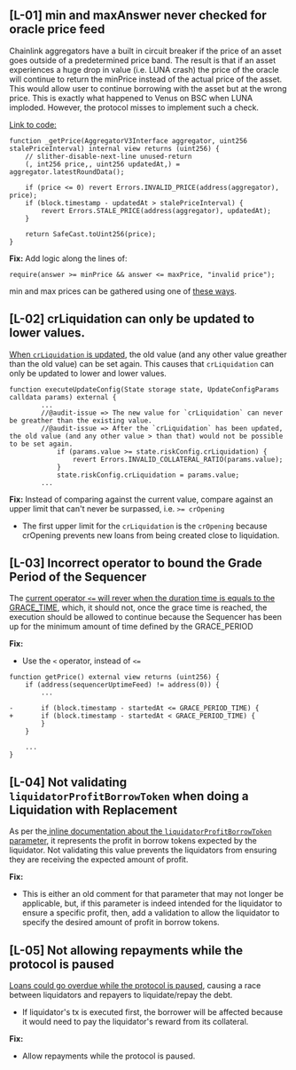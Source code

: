 ## [L-01] min and maxAnswer never checked for oracle price feed
Chainlink aggregators have a built in circuit breaker if the price of an asset goes outside of a predetermined price band. The result is that if an asset experiences a huge drop in value (i.e. LUNA crash) the price of the oracle will continue to return the minPrice instead of the actual price of the asset. This would allow user to continue borrowing with the asset but at the wrong price. This is exactly what happened to Venus on BSC when LUNA imploded. However, the protocol misses to implement such a check.

[Link to code:](https://github.com/code-423n4/2024-06-size/blob/main/src/oracle/PriceFeed.sol#L84-L93)
```
function _getPrice(AggregatorV3Interface aggregator, uint256 stalePriceInterval) internal view returns (uint256) {
    // slither-disable-next-line unused-return
    (, int256 price,, uint256 updatedAt,) = aggregator.latestRoundData();

    if (price <= 0) revert Errors.INVALID_PRICE(address(aggregator), price);
    if (block.timestamp - updatedAt > stalePriceInterval) {
        revert Errors.STALE_PRICE(address(aggregator), updatedAt);
    }

    return SafeCast.toUint256(price);
}
```

**Fix:**
Add logic along the lines of:
```
require(answer >= minPrice && answer <= maxPrice, "invalid price");
```
min and max prices can be gathered using one of [these ways](https://medium.com/cyfrin/chainlink-oracle-defi-attacks-93b6cb6541bf#99af:~:text=Developers%20%26%20Auditors%20can%20find%20Chainlink%E2%80%99s%20oracle%20feed).


## [L-02] crLiquidation can only be updated to lower values.
[When `crLiquidation` is updated](https://github.com/code-423n4/2024-06-size/blob/main/src/libraries/actions/UpdateConfig.sol#L89-L93), the old value (and any other value greather than the old value) can be set again. This causes that `crLiquidation` can only be updated to lower and lower values.

```
function executeUpdateConfig(State storage state, UpdateConfigParams calldata params) external {
        ...
        //@audit-issue => The new value for `crLiquidation` can never be greather than the existing value.
        //@audit-issue => After the `crLiquidation` has been updated, the old value (and any other value > than that) would not be possible to be set again.
            if (params.value >= state.riskConfig.crLiquidation) {
                revert Errors.INVALID_COLLATERAL_RATIO(params.value);
            }
            state.riskConfig.crLiquidation = params.value;
        ...
```

**Fix:**
Instead of comparing against the current value, compare against an upper limit that can't never be surpassed, i.e. `>= crOpening`
- The first upper limit for the `crLiquidation` is the `crOpening` because crOpening prevents new loans from being created close to liquidation.


## [L-03] Incorrect operator to bound the Grade Period of the Sequencer
The [current operator `<=` will rever when the duration time is equals to the GRACE_TIME](https://github.com/code-423n4/2024-06-size/blob/main/src/oracle/PriceFeed.sol#L73-L76), which, it should not, once the grace time is reached, the execution should be allowed to continue because the Sequencer has been up for the minimum amount of time defined by the GRACE_PERIOD

**Fix:**
- Use the `<` operator, instead of `<=`
```
function getPrice() external view returns (uint256) {
    if (address(sequencerUptimeFeed) != address(0)) {
        ...

-       if (block.timestamp - startedAt <= GRACE_PERIOD_TIME) {
+       if (block.timestamp - startedAt < GRACE_PERIOD_TIME) {
        }
    }

    ...
}
```

## [L-04] Not validating `liquidatorProfitBorrowToken` when doing a Liquidation with Replacement
As per the[ inline documentation about the `liquidatorProfitBorrowToken` parameter](https://github.com/code-423n4/2024-06-size/blob/main/src/libraries/actions/LiquidateWithReplacement.sol#L119), it represents the profit in borrow tokens expected by the liquidator. Not validating this value prevents the liquidators from ensuring they are receiving the expected amount of profit.

**Fix:**
- This is either an old comment for that parameter that may not longer be applicable, but, if this parameter is indeed intended for the liquidator to ensure a specific profit, then, add a validation to allow the liquidator to specify the desired amount of profit in borrow tokens.

## [L-05] Not allowing repayments while the protocol is paused
[Loans could go overdue while the protocol is paused](https://github.com/code-423n4/2024-06-size/blob/main/src/Size.sol#L198), causing a race between liquidators and repayers to liquidate/repay the debt.
- If liquidator's tx is executed first, the borrower will be affected because it would need to pay the liquidator's reward from its collateral.

**Fix:**
- Allow repayments while the protocol is paused.